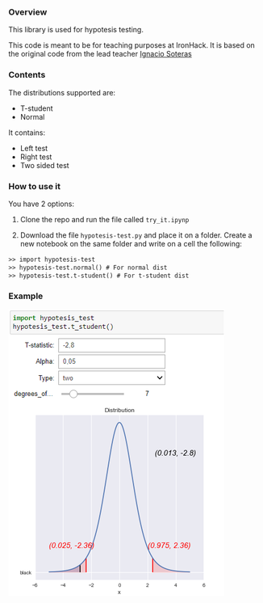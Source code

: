 ### Overview
This library is used for hypotesis testing. 

This code is meant to be for teaching purposes at IronHack. It is based on the original code from the lead teacher [Ignacio Soteras](https://github.com/isg75)

### Contents
The distributions supported are:
- T-student
- Normal

It contains:
- Left test
- Right test
- Two sided test



### How to use it
You have 2 options:

1) Clone the repo and run the file called `try_it.ipynp`


2) Download the file `hypotesis-test.py` and place it on a folder. Create a new notebook on the same folder and write on a cell the following:

```
>> import hypotesis-test
>> hypotesis-test.normal() # For normal dist
>> hypotesis-test.t-student() # For t-student dist
```

### Example

![example](pic2.png)